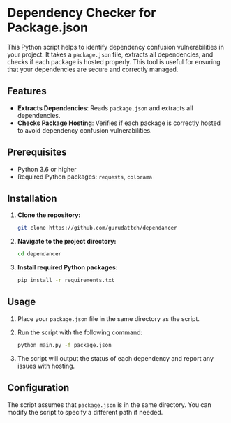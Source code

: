 # Dependency Checker for Package.json

This Python script helps to identify dependency confusion vulnerabilities in your project. It takes a `package.json` file, extracts all dependencies, and checks if each package is hosted properly. This tool is useful for ensuring that your dependencies are secure and correctly managed.

## Features

- **Extracts Dependencies**: Reads `package.json` and extracts all dependencies.
- **Checks Package Hosting**: Verifies if each package is correctly hosted to avoid dependency confusion vulnerabilities.

## Prerequisites

- Python 3.6 or higher
- Required Python packages: `requests`, `colorama`

## Installation

1. **Clone the repository:**

    ```bash
    git clone https://github.com/gurudattch/dependancer
    ```

2. **Navigate to the project directory:**

    ```bash
    cd dependancer
    ```

3. **Install required Python packages:**

    ```bash
    pip install -r requirements.txt
    ```

## Usage

1. Place your `package.json` file in the same directory as the script.

2. Run the script with the following command:

    ```bash
    python main.py -f package.json
    ```

3. The script will output the status of each dependency and report any issues with hosting.

## Configuration

The script assumes that `package.json` is in the same directory. You can modify the script to specify a different path if needed.

